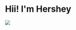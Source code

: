 # Hii! I'm Hershey

<div id="badges">
  <img src="https://img.shields.io/badge/LinkedIn-blue?logo=linkedin&logoColor=white&style=for-the-badge" href="https://www.linkedin.com/in/hershey-batore-24271b306/">
</div>
